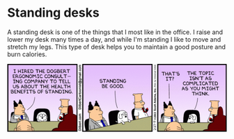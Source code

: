 # Standing desks

A standing desk is one of the things that I most like in the office. I raise and lower my desk many times a day, and while I'm standing I like to move and stretch my legs. This type of desk helps you to maintain a good posture and burn calories.

![](/img/dilbert-standing600x186.gif)
